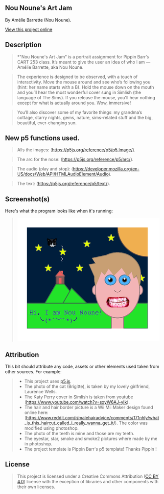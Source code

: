 ## Nou Noune's Art Jam

By Amélie Barrette (Nou Noune).

[View this project online](https://nounoune666.github.io/cart253/topics/Portrait_Assignment/)

## Description

> *"Nou Noune's Art Jam" is a portrait assignment for Pippin Barr’s CART 253 class. It’s meant to give the user an idea of who I am — Amélie Barrette, aka Nou Noune.

> The experience is designed to be observed, with a touch of interactivity. Move the mouse around and see who’s following you (hint: her name starts with a B). Hold the mouse down on the mouth and you’ll hear the most wonderful cover sung in Simlish (the language of The Sims). If you release the mouse, you'll hear nothing except for what is actually around you. Wow, immersive!

> You’ll also discover some of my favorite things: my grandma’s cottage, starry nights, gems, nature, sims-related stuff and the big, beautiful, ever-changing sun.

## New p5 functions used.

> Alls the images: (https://p5js.org/reference/p5/p5.Image/).

> The arc for the nose: (https://p5js.org/reference/p5/arc/).

> The audio (play and stop): (https://developer.mozilla.org/en-US/docs/Web/API/HTMLAudioElement/Audio).

> The text: (https://p5js.org/reference/p5/text/).

## Screenshot(s)

Here's what the program looks like when it's running:

> ![Screenshot of the project](./assets/images/screenshot.png)

## Attribution

This bit should attribute any code, assets or other elements used taken from other sources. For example:

> - This project uses [p5.js](https://p5js.org).
> - The photo of the cat (Brigitte), is taken by my lovely girlfriend, Laurence Wells.
> - The Katy Perry cover in Simlish is taken from youtube (https://www.youtube.com/watch?v=sxyW6AJ-yIk).
> - The hair and hair border picture is a Wii Mii Maker design found online here: (https://www.reddit.com/r/malehairadvice/comments/171nhly/what_is_this_haircut_called_i_really_wanna_get_it/). The color was modified using photoshop.
> - The photo of the teeth is mine and those are my teeth.
> - The eyestar, star, smoke and smoke2 pictures where made by me in photoshop.
> - The project template is Pippin Barr's p5 template! Thanks Pippin !

## License

> This project is licensed under a Creative Commons Attribution ([CC BY 4.0](https://creativecommons.org/licenses/by/4.0/deed.en)) license with the exception of libraries and other components with their own licenses.